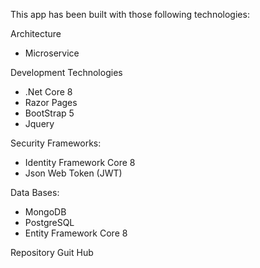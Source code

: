 This app has been built with those following technologies:

  Architecture
  - Microservice

  Development Technologies
  - .Net Core 8
  - Razor Pages
  - BootStrap 5
  - Jquery

  Security Frameworks:
   - Identity Framework Core 8
   - Json Web Token (JWT)
  
  Data Bases:
  - MongoDB
  - PostgreSQL
  - Entity Framework Core 8

  Repository Guit Hub
